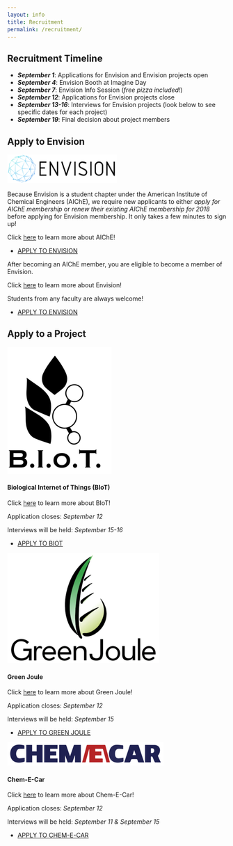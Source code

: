```yaml
---
layout: info
title: Recruitment
permalink: /recruitment/
---
```


## Recruitment Timeline

- ***September 1***: Applications for Envision and Envision projects open
- ***September 4***: Envision Booth at Imagine Day
- ***September 7***: Envision Info Session (_free pizza included!_)
- ***September 12***: Applications for Envision projects close
- ***September 13-16***: Interviews for Envision projects (look below to see specific dates for each project)
- ***September 19***: Final decision about project members
</ul>

## Apply to Envision

</ul>

<!--Envision-->

<div align="left"><img src="/assets/images/envision.png" width="50%" alt="envisionlogo"></div>

Because Envision is a student chapter under the American Institute of Chemical Engineers (AIChE), we require new applicants to either _apply for AIChE membership_ or _renew their existing AIChE membership for 2018_ before applying for Envision membership. It only takes a few minutes to sign up!

Click [here](https://www.aiche.org/community/membership/benefits) to learn more about AIChE!

<ul class="actions">
	<li><a href="https://www.aiche.org/community/membership" class="button medium wide">APPLY TO ENVISION</a></li>
</ul>

After becoming an AIChE member, you are eligible to become a member of Envision.

Click [here](http://www.ubcenvision.com/about/) to learn more about Envision!  

Students from any faculty are always welcome!

<ul class="actions">
	<li><a href="https://ubc.ca1.qualtrics.com/jfe/form/SV_82idkRnBb9pWRZX" class="button medium wide">APPLY TO ENVISION</a></li>
</ul>


## Apply to a Project


<!--BIoT-->

<div align="left"><img src=
      "/assets/images/recruitment/biot.png"
      alt="biotlogo"></div>

#### Biological Internet of Things (BIoT)

Click [here](http://www.ubcenvision.com/beer/) to learn more about BIoT! 

Application closes: _September 12_

Interviews will be held: _September 15-16_

<ul class="actions">
	<li><a href="https://ubc-envision.gitbooks.io/recruitment/content/" class="button medium wide">APPLY TO BIOT</a></li>
</ul>

<!--Green Joule-->

<div align="left"><img src=
      "/assets/images/recruitment/greenjoule.png"
      alt="greenjoulelogo"></div>
      
#### Green Joule

Click [here](http://www.ubcenvision.com/algae/) to learn more about Green Joule! 

Application closes: _September 12_

Interviews will be held: _September 15_

<ul class="actions">
	<li><a href="https://ubc-envision.gitbooks.io/recruitment/content/" class="button medium wide">APPLY TO GREEN JOULE</a></li>
</ul>

<!--Chem-E-Car-->

<div align="left"><img src=
      "/assets/images/recruitment/chemecar.png"
      alt="chemecarlogo"></div>
      
#### Chem-E-Car

Click [here](http://www.ubcenvision.com/chemecar/) to learn more about Chem-E-Car! 

Application closes: _September 12_

Interviews will be held: _September 11 & September 15_

<ul class="actions">
	<li><a href="https://ubc-envision.gitbooks.io/recruitment/content/" class="button medium wide">APPLY TO CHEM-E-CAR</a></li>
</ul>

